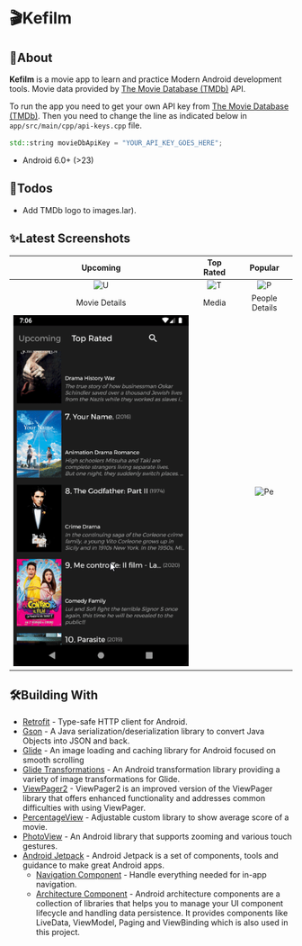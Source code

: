 # 🎬Kefilm 
## 📝About
**Kefilm** is a movie app to learn and practice Modern Android development tools. Movie data provided by [The Movie Database (TMDb)](https://www.themoviedb.org/) API.

To run the app you need to get your own API key from [The Movie Database (TMDb)](https://www.themoviedb.org/). Then you need to change the line as indicated below in `app/src/main/cpp/api-keys.cpp`  file.
```cpp
std::string movieDbApiKey = "YOUR_API_KEY_GOES_HERE";
```

+ Android 6.0+ (>23)

## 🌟Todos
+ Add TMDb logo to images.lar).

## ✨Latest Screenshots
| Upcoming | Top Rated |  Popular |
|:-:|:-:|:-:|
| ![U](screenshots/latest/upcoming.gif?raw=true) | ![T](screenshots/latest/toprated.gif?raw=true) | ![P](screenshots/latest/popular.gif?raw=true) |
| Movie Details | Media |  People Details |
| ![M](screenshots/latest/movie_details.gif?raw=true) | | ![Pe]() |

## 🛠️Building With 
+ [Retrofit](https://github.com/square/retrofit) - Type-safe HTTP client for Android.
+ [Gson](https://github.com/google/gson) - A Java serialization/deserialization library to convert Java Objects into JSON and back.
+ [Glide](https://github.com/bumptech/glide) - An image loading and caching library for Android focused on smooth scrolling
+ [Glide Transformations](https://github.com/wasabeef/glide-transformations) - An Android transformation library providing a variety of image transformations for Glide. 
+ [ViewPager2](https://developer.android.com/training/animation/vp2-migration) - ViewPager2 is an improved version of the ViewPager library that offers enhanced functionality and addresses common difficulties with using ViewPager.
+ [PercentageView](https://github.com/turkergoksu/PercentageView) - Adjustable custom library to show average score of a movie.
+ [PhotoView](https://github.com/Baseflow/PhotoView) - An Android library that supports zooming and various touch gestures.
+ [Android Jetpack](https://developer.android.com/jetpack) - Android Jetpack is a set of components, tools and guidance to make great Android apps.
  + [Navigation Component](https://developer.android.com/guide/navigation) - Handle everything needed for in-app navigation.
  + [Architecture Component](https://developer.android.com/topic/libraries/architecture) - Android architecture components are a collection of libraries that helps you to manage your UI component lifecycle and handling data persistence. It provides components like LiveData, ViewModel, Paging and ViewBinding which is also used in this project.